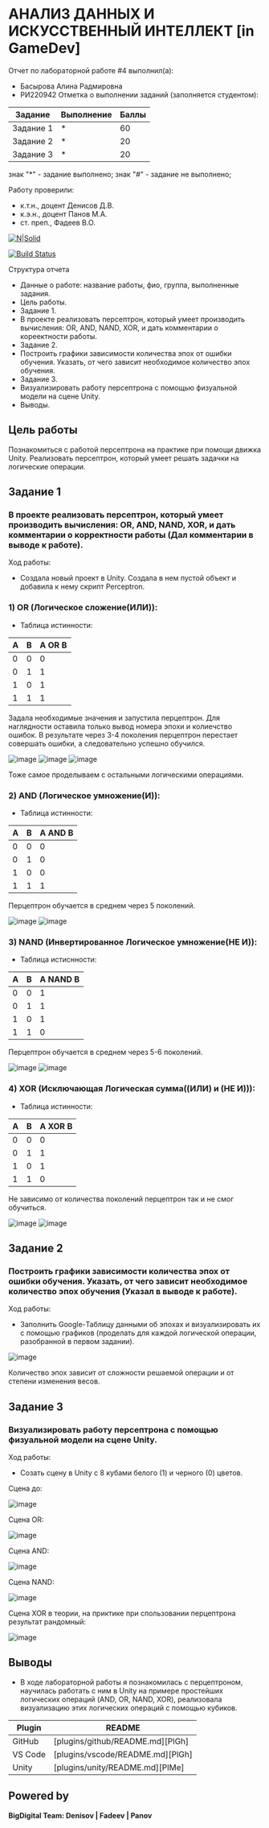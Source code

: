 # АНАЛИЗ ДАННЫХ И ИСКУССТВЕННЫЙ ИНТЕЛЛЕКТ [in GameDev]
Отчет по лабораторной работе #4 выполнил(а):
- Басырова Алина Радмировна
- РИ220942
Отметка о выполнении заданий (заполняется студентом):

| Задание | Выполнение | Баллы |
| ------ | ------ | ------ |
| Задание 1 | * | 60 |
| Задание 2 | * | 20 |
| Задание 3 | * | 20 |

знак "*" - задание выполнено; знак "#" - задание не выполнено;

Работу проверили:
- к.т.н., доцент Денисов Д.В.
- к.э.н., доцент Панов М.А.
- ст. преп., Фадеев В.О.

[![N|Solid](https://cldup.com/dTxpPi9lDf.thumb.png)](https://nodesource.com/products/nsolid)

[![Build Status](https://travis-ci.org/joemccann/dillinger.svg?branch=master)](https://travis-ci.org/joemccann/dillinger)

Структура отчета
- Данные о работе: название работы, фио, группа, выполненные задания.
- Цель работы.
- Задание 1.
- В проекте реализовать персептрон, который умеет производить вычисления: OR, AND, NAND, XOR, и дать комментарии о кореектности работы.
- Задание 2.
- Построить графики зависимости количества эпох от ошибки обучения. Указать, от чего зависит необходимое количество эпох обучения.
- Задание 3.
- Визуализировать работу персептрона с помощью физуальной модели на сцене Unity.
- Выводы.

## Цель работы
Познакомиться с работой персептрона на практике при помощи движка Unity. Реализовать персептрон, который умеет решать задачки на логические операции.

## Задание 1
### В проекте реализовать персептрон, который умеет производить вычисления: OR, AND, NAND, XOR, и дать комментарии о корректности работы (Дал комментарии в выводе к работе).

Ход работы:
- Создала новый проект в Unity. Создала в нем пустой объект и добавила к нему скрипт Perceptron.

### 1) OR (Логическое сложение(ИЛИ)):
- Таблица истинности:
 
| A | B | A OR B |
|-- |-- | ------ |
| 0 | 0 | 0 |
| 0 | 1 | 1 |
| 1 | 0 | 1 |
| 1 | 1 | 1 |

Задала необходимые значения и запустила перцептрон. Для наглядности оставила только вывод номера эпохи и колиечство ошибок. В результате через 3-4 поколения перцептрон перестает совершать ошибки, а следовательно успешно обучился.

![image](https://github.com/AlinaBasyrova/DA_in_GameDev_4/assets/129521982/7cb0113a-0e10-4465-8762-55046b021d5a)
![image](https://github.com/AlinaBasyrova/DA_in_GameDev_4/assets/129521982/b150f040-fe7b-41c2-b46a-0048c1400e84)
![image](https://github.com/AlinaBasyrova/DA_in_GameDev_4/assets/129521982/3f62bc9b-011a-4755-872c-6eefcb963aba)

Тоже самое проделываем с остальными логическими операциями.

### 2) AND (Логическое умножение(И)):
- Таблица истинности:
 
| A | B | A AND B |
|-- |-- | ------ |
| 0 | 0 | 0 |
| 0 | 1 | 0 |
| 1 | 0 | 0 |
| 1 | 1 | 1 |

Перцептрон обучается в среднем через 5 поколений.

![image](https://github.com/AlinaBasyrova/DA_in_GameDev_4/assets/129521982/23f41719-6c6f-4f23-88a3-207a51ec0f0a)
![image](https://github.com/AlinaBasyrova/DA_in_GameDev_4/assets/129521982/1977fe05-aeb6-4cd0-a7ad-732d29aee432)


### 3) NAND (Инвертированное Логическое умножение(НЕ И)):
- Таблица истиснности:
 
| A | B | A NAND B |
|-- |-- | ------ |
| 0 | 0 | 1 |
| 0 | 1 | 1 |
| 1 | 0 | 1 |
| 1 | 1 | 0 |

Перцептрон обучается в среднем через 5-6 поколений.

![image](https://github.com/AlinaBasyrova/DA_in_GameDev_4/assets/129521982/0f6ac575-f781-479d-afcf-6010dfa71990)
![image](https://github.com/AlinaBasyrova/DA_in_GameDev_4/assets/129521982/add48564-d8bf-4642-8ff6-fb5226d04d0e)


### 4) XOR (Исключающая Логическая сумма((ИЛИ) и (НЕ И))):
- Таблица истинности:
 
| A | B | A XOR B |
|-- |-- | ------ |
| 0 | 0 | 0 |
| 0 | 1 | 1 |
| 1 | 0 | 1 |
| 1 | 1 | 0 |

Не зависимо от количества поколений перцептрон так и не смог обучиться.

![image](https://github.com/AlinaBasyrova/DA_in_GameDev_4/assets/129521982/807dd102-350f-4d19-9b78-0d5e5872b74d)
![image](https://github.com/AlinaBasyrova/DA_in_GameDev_4/assets/129521982/872877d4-c075-427c-83a7-5d917de32ded)


## Задание 2
### Построить графики зависимости количества эпох от ошибки обучения. Указать, от чего зависит необходимое количество эпох обучения (Указал в выводе к работе).

Ход работы:
- Заполнить Google-Таблицу данными об эпохах и визуализировать их с помощью графиков (проделать для каждой логической операции, разобранной в первом задании).

![image](https://github.com/AlinaBasyrova/DA_in_GameDev_4/assets/129521982/62f77d17-186f-4c9c-82f4-c6e334081819)

Количество эпох зависит от сложности решаемой операции и от степени изменения весов.

## Задание 3
### Визуализировать работу персептрона с помощью физуальной модели на сцене Unity.

Ход работы:
- Созать сцену в Unity c 8 кубами белого (1) и черного (0) цветов.

Сцена до:

![image](https://github.com/AlinaBasyrova/DA_in_GameDev_4/assets/129521982/9581cfee-f938-4071-8dbb-afab7a01302f)


Сцена OR:

![image](https://github.com/AlinaBasyrova/DA_in_GameDev_4/assets/129521982/25256383-c73f-4d56-a38f-f25e61718f27)


Сцена AND:

![image](https://github.com/AlinaBasyrova/DA_in_GameDev_4/assets/129521982/3f59573f-1cca-49b2-9a1c-d5cbeed9ca5d)


Сцена NAND:

![image](https://github.com/AlinaBasyrova/DA_in_GameDev_4/assets/129521982/9259da4c-1887-4aa6-958d-f4e4922aa1b1)


Сцена XOR в теории, на приктике при спользовании перцептрона результат рандомный:

![image](https://github.com/AlinaBasyrova/DA_in_GameDev_4/assets/129521982/af9bc971-e14c-4848-80bb-6866262d3f56)

## Выводы
- В ходе лабораторной работы я познакомилась с перцептроном, научилась работать с ним в Unity на примере простейших логических операций (AND, OR, NAND, XOR), реализовала визуализацию этих логических операций с помощью кубиков.


| Plugin | README |
| ------ | ------ |
| GitHub | [plugins/github/README.md][PlGh] |
| VS Code | [plugins/vscode/README.md][PlGh] |
| Unity | [plugins/unity/README.md][PlMe] |

## Powered by

**BigDigital Team: Denisov | Fadeev | Panov**
